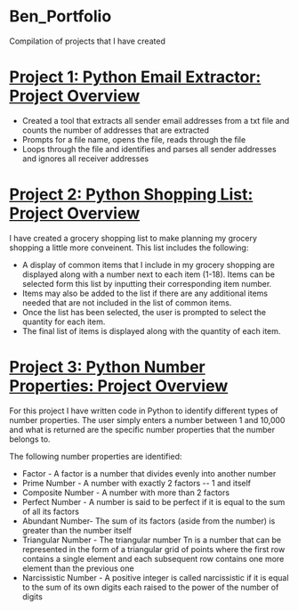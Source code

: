 # Ben_Portfolio
Compilation of projects that I have created 

# [Project 1: Python Email Extractor: Project Overview](https://github.com/Ben-Saltigerald/PythonEmailExtractor)

- Created a tool that extracts all sender email addresses from a txt file and counts the number of addresses that are extracted 
- Prompts for a file name, opens the file, reads through the file 
- Loops through the file and identifies and parses all sender addresses and ignores all receiver addresses

# [Project 2: Python Shopping List: Project Overview](https://github.com/Ben-Saltigerald/Shopping-List.git)
I have created a grocery shopping list to make planning my grocery shopping a little more conveinent. 
This list includes the following: 

- A display of common items that I include in my grocery shopping are displayed along with a number next to each item (1-18). Items can be selected form this list by inputting their corresponding item number.
- Items may also be added to the list if there are any additional items needed that are not included in the list of common items. 
- Once the list has been selected, the user is prompted to select the quantity for each item. 
- The final list of items is displayed along with the quantity of each item. 

# [Project 3: Python Number Properties: Project Overview](https://github.com/Ben-Saltigerald/NumberProperties.git)
For this project I have written code in Python to identify different types of number properties. The user simply enters a number between 1 and 10,000 and what is returned are the specific number properties that the number belongs to.

The following number properties are identified:

- Factor - A factor is a number that divides evenly into another number
- Prime Number - A number with exactly 2 factors -- 1 and itself
- Composite Number - A number with more than 2 factors
- Perfect Number - A number is said to be perfect if it is equal to the sum of all its factors
- Abundant Number- The sum of its factors (aside from the number) is greater than the number itself
- Triangular Number - The triangular number Tn is a number that can be represented in the form of a triangular grid of points where the first row contains a single element and each subsequent row contains one more element than the previous one
- Narcissistic Number - A positive integer is called narcissistic if it is equal to the sum of its own digits each raised to the power of the number of digits
